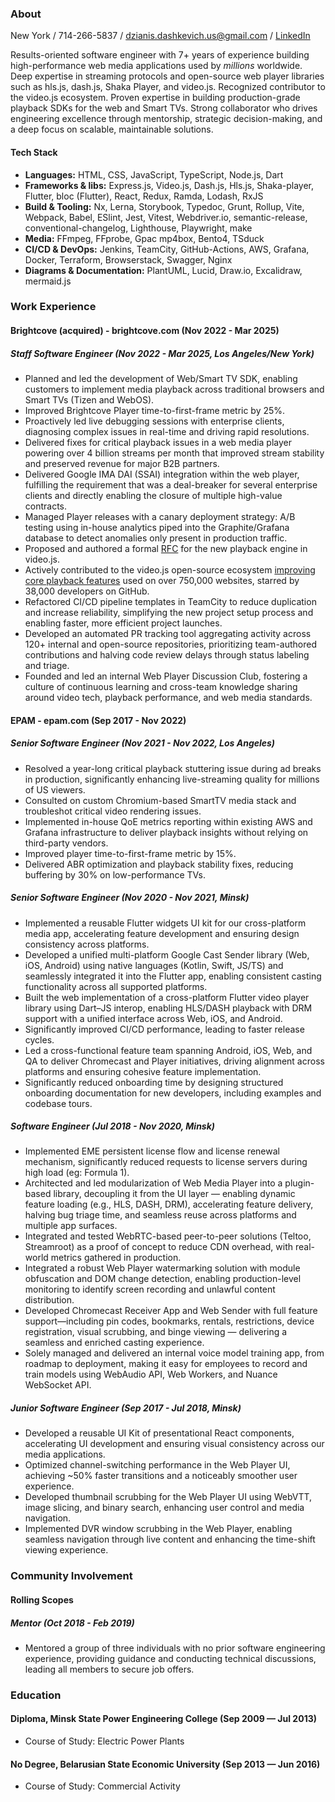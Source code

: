 ### About

New York / 714-266-5837 / dzianis.dashkevich.us@gmail.com / [LinkedIn](https://www.linkedin.com/in/dzianis-dashkevich/)

Results-oriented software engineer with 7+ years of experience building high-performance web media applications used by _millions_ worldwide. Deep expertise in streaming protocols and open-source web player libraries such as hls.js, dash.js, Shaka Player, and video.js. Recognized contributor to the video.js ecosystem. Proven expertise in building production-grade playback SDKs for the web and Smart TVs. Strong collaborator who drives engineering excellence through mentorship, strategic decision-making, and a deep focus on scalable, maintainable solutions.

#### Tech Stack
- **Languages:** HTML, CSS, JavaScript, TypeScript, Node.js, Dart
- **Frameworks & libs:** Express.js, Video.js, Dash.js, Hls.js, Shaka-player, Flutter, bloc (Flutter), React, Redux, Ramda, Lodash, RxJS
- **Build & Tooling:** Nx, Lerna, Storybook, Typedoc, Grunt, Rollup, Vite, Webpack, Babel, ESlint, Jest, Vitest, Webdriver.io, semantic-release, conventional-changelog, Lighthouse, Playwright, make
- **Media:** FFmpeg, FFprobe, Gpac mp4box, Bento4, TSduck
- **CI/CD & DevOps:** Jenkins, TeamCity, GitHub-Actions, AWS, Grafana, Docker, Terraform, Browserstack, Swagger, Nginx
- **Diagrams & Documentation:** PlantUML, Lucid, Draw.io, Excalidraw, mermaid.js

### Work Experience

#### Brightcove (acquired) - brightcove.com (Nov 2022 - Mar 2025)

##### Staff Software Engineer (Nov 2022 - Mar 2025, Los Angeles/New York)
- Planned and led the development of Web/Smart TV SDK, enabling customers to implement media playback across traditional browsers and Smart TVs (Tizen and WebOS).
- Improved Brightcove Player time-to-first-frame metric by 25%.
- Proactively led live debugging sessions with enterprise clients, diagnosing complex issues in real-time and driving rapid resolutions.
- Delivered fixes for critical playback issues in a web media player powering over 4 billion streams per month that improved stream stability and preserved revenue for major B2B partners.
- Delivered Google IMA DAI (SSAI) integration within the web player, fulfilling the requirement that was a deal-breaker for several enterprise clients and directly enabling the closure of multiple high-value contracts.
- Managed Player releases with a canary deployment strategy: A/B testing using in-house analytics piped into the Graphite/Grafana database to detect anomalies only present in production traffic.
- Proposed and authored a formal [RFC](https://github.com/videojs/rfcs/blob/main/proposals/0003-vhs-next.md) for the new playback engine in video.js.
- Actively contributed to the video.js open-source ecosystem [improving core playback features](https://github.com/videojs/http-streaming/pulls?q=is%3Apr+author%3Adzianis-dashkevich+is%3Aclosed+sort%3Acreated-asc) used on over 750,000 websites, starred by 38,000 developers on GitHub.
- Refactored CI/CD pipeline templates in TeamCity to reduce duplication and increase reliability, simplifying the new project setup process and enabling faster, more efficient project launches.
- Developed an automated PR tracking tool aggregating activity across 120+ internal and open-source repositories, prioritizing team-authored contributions and halving code review delays through status labeling and triage.
- Founded and led an internal Web Player Discussion Club, fostering a culture of continuous learning and cross-team knowledge sharing around video tech, playback performance, and web media standards.

#### EPAM - epam.com (Sep 2017 - Nov 2022)

##### Senior Software Engineer (Nov 2021 - Nov 2022, Los Angeles)
- Resolved a year-long critical playback stuttering issue during ad breaks in production, significantly enhancing live-streaming quality for millions of US viewers.
- Consulted on custom Chromium-based SmartTV media stack and troubleshot critical video rendering issues.
- Implemented in-house QoE metrics reporting within existing AWS and Grafana infrastructure to deliver playback insights without relying on third-party vendors.
- Improved player time-to-first-frame metric by 15%.
- Delivered ABR optimization and playback stability fixes, reducing buffering by 30% on low-performance TVs.

##### Senior Software Engineer (Nov 2020 - Nov 2021, Minsk)
- Implemented a reusable Flutter widgets UI kit for our cross-platform media app, accelerating feature development and ensuring design consistency across platforms.
- Developed a unified multi-platform Google Cast Sender library (Web, iOS, Android) using native languages (Kotlin, Swift, JS/TS) and seamlessly integrated it into the Flutter app, enabling consistent casting functionality across all supported platforms.
- Built the web implementation of a cross-platform Flutter video player library using Dart–JS interop, enabling HLS/DASH playback with DRM support with a unified interface across Web, iOS, and Android.
- Significantly improved CI/CD performance, leading to faster release cycles.
- Led a cross-functional feature team spanning Android, iOS, Web, and QA to deliver Chromecast and Player initiatives, driving alignment across platforms and ensuring cohesive feature implementation.
- Significantly reduced onboarding time by designing structured onboarding documentation for new developers, including examples and codebase tours.

##### Software Engineer (Jul 2018 - Nov 2020, Minsk)
- Implemented EME persistent license flow and license renewal mechanism, significantly reduced requests to license servers during high load (eg: Formula 1).
- Architected and led modularization of Web Media Player into a plugin-based library, decoupling it from the UI layer — enabling dynamic feature loading (e.g., HLS, DASH, DRM), accelerating feature delivery, halving bug triage time, and seamless reuse across platforms and multiple app surfaces.
- Integrated and tested WebRTC-based peer-to-peer solutions (Teltoo, Streamroot) as a proof of concept to reduce CDN overhead, with real-world metrics gathered in production.
- Integrated a robust Web Player watermarking solution with module obfuscation and DOM change detection, enabling production-level monitoring to identify screen recording and unlawful content distribution.
- Developed Chromecast Receiver App and Web Sender with full feature support—including pin codes, bookmarks, rentals, restrictions, device registration, visual scrubbing, and binge viewing — delivering a seamless and enriched casting experience.
- Solely managed and delivered an internal voice model training app, from roadmap to deployment, making it easy for employees to record and train models using WebAudio API, Web Workers, and Nuance WebSocket API.

##### Junior Software Engineer (Sep 2017 - Jul 2018, Minsk)
- Developed a reusable UI Kit of presentational React components, accelerating UI development and ensuring visual consistency across our media applications.
- Optimized channel-switching performance in the Web Player UI, achieving ~50% faster transitions and a noticeably smoother user experience.
- Developed thumbnail scrubbing for the Web Player UI using WebVTT, image slicing, and binary search, enhancing user control and media navigation.
- Implemented DVR window scrubbing in the Web Player, enabling seamless navigation through live content and enhancing the time-shift viewing experience.

### Community Involvement

#### Rolling Scopes

##### Mentor (Oct 2018 - Feb 2019)
- Mentored a group of three individuals with no prior software engineering experience, providing guidance and conducting technical discussions, leading all members to secure job offers.

### Education

#### Diploma, Minsk State Power Engineering College (Sep 2009 — Jul 2013)
- Course of Study: Electric Power Plants

#### No Degree, Belarusian State Economic University (Sep 2013 — Jun 2016)
- Course of Study: Commercial Activity